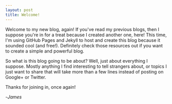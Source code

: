 ```yaml
---
layout: post
title: Welcome!
---
```


Welcome to my new blog, again!  If you've read my previous blogs, then I suppose you're in for a treat because I created another one, here!  This time, I'm using GitHub Pages and Jekyll to host and create this blog because it sounded cool (and free!).  Definitely check those resources out if you want to create a simple and powerful blog.

So what is this blog going to be about?  Well, just about everything I suppose.  Mostly anything I find interesting to tell strangers about, or topics I just want to share that will take more than a few lines instead of posting on Google+ or Twitter.

Thanks for joining in, once again!

-*James*